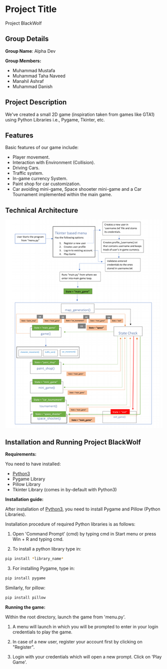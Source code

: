 # Project Title

Project BlackWolf

## Group Details

**Group Name**: Alpha Dev


**Group Members:**
  - Muhammad Mustafa
  - Muhammad Taha Naveed
  - Manahil Ashraf
  - Muhammad Danish



## Project Description
We've created a small 2D game (inspiration taken from games like GTA1) using Python Libraries i.e., Pygame, Tkinter, etc.

## Features
Basic features of our game include:


  - Player movement.
  - Interaction with Environment (Collision).
  - Driving Cars.
  - Traffic system.
  - In-game currency System.
  - Paint shop for car customization.
  - Car avoiding mini-game, Space shooeter mini-game and a Car Tournament implemented within the main game.



## Technical Architecture
![Technical Architecture](architecture.png)




## Installation and Running Project BlackWolf
**Requirements:**

You need to have installed:

  - [Python3](https://www.python.org/downloads/release/python-391/)
  - Pygame Library
  - Pillow Library
  - Tkinter Library (comes in by-default with Python3)




**Installation guide:**

After installation of [Python3](https://www.python.org/downloads/release/python-391/), you need to install Pygame and Pillow (Python Libraries).


Installation procedure of required Python libraries is as follows:

1. Open 'Command Prompt' (cmd) by typing cmd in Start menu or press Win + R and typing cmd.

2. To install a python library type in: 


```bash
pip install *library_name*
```


3. For installing Pygame, type in:

 ```bash
 pip install pygame
 ```

Similarly, for pillow:

```bash
pip install pillow
```


**Running the game:**

Within the root directory, launch the game from 'menu.py'.

1. A menu will launch in which you will be prompted to enter in your login credentials to play the game.

2. In case of a new user, register your account first by clicking on "Register".

3. Login with your credentials which will open a new prompt. Click on 'Play Game'.
